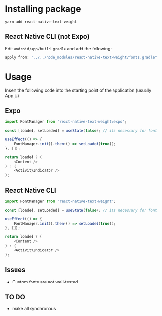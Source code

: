 # Installing package

`yarn add react-native-text-weight`

## React Native CLI (not Expo)
Edit `android/app/build.gradle` and add the following:

```gradle
apply from: "../../node_modules/react-native-text-weight/fonts.gradle"
```

# Usage

Insert the following code into the starting point of the application (usually App.js) 

## Expo
```js
import FontManager from 'react-native-text-weight/expo';

const [loaded, setLoaded] = useState(false); // its necessary for font loading async and update ui

useEffect(() => {
    FontManager.init().then(() => setLoaded(true));
}, []);

return loaded ? (
    <Content />
) : (
    <ActivityIndicator />
);
```
## React Native CLI
```js
import FontManager from 'react-native-text-weight';

const [loaded, setLoaded] = useState(false); // its necessary for font loading async and update ui

useEffect(() => {
    FontManager.init().then(() => setLoaded(true));
}, []);

return loaded ? (
    <Content />
) : (
    <ActivityIndicator />
);
```

## Issues
- Custom fonts are not well-tested

## TO DO
- make all synchronous
